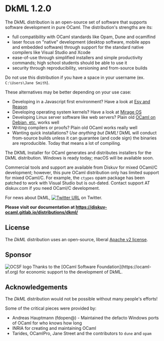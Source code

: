 # DkML 1.2.0

The DkML distribution is an open-source set of software
that supports software development in pure OCaml. The distribution's
strengths are its:

* full compatibility with OCaml standards like Opam, Dune and ocamlfind
* laser focus on "native" development (desktop software, mobile apps and embedded software) through support for the standard native compilers like Visual Studio
  and Xcode
* ease-of-use through simplified installers and simple productivity commands; high school students should be able to use it
* security through reproducibility, versioning and from-source builds

Do not use this distribution if you have a space in your username
(ex. `C:\Users\Jane Smith`).

These alternatives may be better depending on your use case:

* Developing in a Javascript first environment? Have a look at [Esy and Reason](https://esy.sh/)
* Developing operating system kernels? Have a look at [Mirage OS](https://mirage.io/)
* Developing Linux server software like web servers? Plain old [OCaml on Debian, etc.](https://ocaml.org/docs/up-and-running) works well
* Writing compilers or proofs? Plain old OCaml works really well
* Wanting quick installations? *Use anything but DkML!* DkML will conduct
  from-source builds unless it can guarantee (and code sign) the binaries are
  reproducible. Today that means a lot of compiling.

The DKML Installer for OCaml generates and distributes installers for
the DkML distribution. Windows is ready today; macOS will be available soon.

Commercial tools and support are available from Diskuv for mixed OCaml/C
development; however, this pure OCaml distribution only has limited support
for mixed OCaml/C. For example, the `ctypes` opam package has been patched
to work with Visual Studio but is out-dated. Contact
support AT diskuv.com if you need OCaml/C development.

For news about DkML,
[![Twitter URL](https://img.shields.io/twitter/url/https/twitter.com/diskuv.svg?style=social&label=Follow%20%40diskuv)](https://twitter.com/diskuv) on Twitter.

**Please visit our documentation at https://diskuv-ocaml.gitlab.io/distributions/dkml/**

## License

The *DkML* distribution uses an open-source, liberal
[Apache v2 license](./LICENSE.txt).

## Sponsor

<a href="https://ocaml-sf.org">
<img align="left" alt="OCSF logo" src="https://ocaml-sf.org/assets/ocsf_logo.svg"/>
</a>
Thanks to the [OCaml Software Foundation](https://ocaml-sf.org)
for economic support to the development of DkML.
<p/>

## Acknowledgements

The *DkML* distribution would not be possible without many people's efforts!

Some of the critical pieces were provided by:

* Andreas Hauptmann (fdopen@) - Maintained the defacto Windows ports of OCaml for who knows how long
* INRIA for creating and maintaining OCaml
* Tarides, OCamlPro, Jane Street and the contributors to `dune` and `opam`
